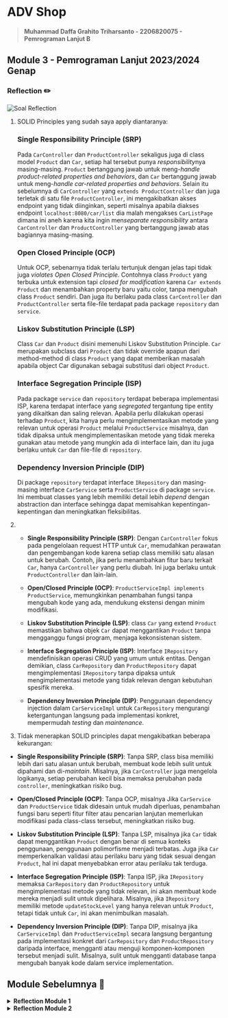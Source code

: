 # ADV Shop

> #### Muhammad Daffa Grahito Triharsanto - 2206820075 - Pemrograman Lanjut B

## Module 3 - Pemrograman Lanjut 2023/2024 Genap

### Reflection ✏️
![Soal Reflection](https://cdn.discordapp.com/attachments/711462986874617956/1210430006975668334/image.png?ex=65ea87ca&is=65d812ca&hm=c480660afb98a615d82389e4cc6e48a7153f1e763dfdbc6aa8241d6ff24702a4&)

1. SOLID Principles yang sudah saya apply diantaranya:
    
    ### Single Responsibility Principle (SRP)
    Pada `CarController` dan `ProductController` sekaligus juga di class model `Product` dan `Car`, setiap hal tersebut punya *responsibility*nya masing-masing. `Product` bertanggung jawab untuk meng-*handle* *product-related properties and behaviors*, dan `Car` bertanggung jawab untuk meng-*handle car-related properties and behaviors*. Selain itu sebelumnya di `CarController` yang `extends ProductController` dan juga terletak di satu file `ProductController`, ini mengakibatkan akses endpoint yang tidak diinginkan, seperti misalnya apabila diakses endpoint `localhost:8080/car/list` dia malah mengakses `CarListPage` dimana ini aneh karena kita ingin men*separate* *responsibility* antara `CarController` dan `ProductController` yang bertanggung jawab atas bagiannya masing-masing.

    ### Open Closed Principle (OCP)
    Untuk OCP, sebenarnya tidak terlalu tertunjuk dengan jelas tapi tidak juga *violates* *Open Closed Principle*. Contohnya class `Product` yang terbuka untuk extension tapi *closed for modification* karena `Car extends Product` dan menambahkan property baru yaitu color, tanpa mengubah class `Product` sendiri. Dan juga itu berlaku pada class `CarController` dan `ProductController` serta file-file terdapat pada package `repository` dan `service`.

    ### Liskov Substitution Principle (LSP)
    Class `Car` dan `Product` disini memenuhi Liskov Substitution Principle. `Car` merupakan subclass dari `Product` dan tidak override apapun dari method-method di class `Product` yang dapat memberikan masalah apabila object Car digunakan sebagai substitusi dari object `Product`.

    ### Interface Segregation Principle (ISP)
    Pada package `service` dan `repository` terdapat beberapa implementasi ISP, karena terdapat interface yang *segregated* tergantung tipe entity yang dikaitkan dan saling relevan. Apabila perlu dilakukan operasi terhadap `Product`, kita hanya perlu mengimplementasikan metode yang relevan untuk operasi `Product` melalui `ProductService` misalnya, dan tidak dipaksa untuk mengimplementasikan metode yang tidak mereka gunakan atau metode yang mungkin ada di interface lain, dan itu juga berlaku untuk `Car` dan file-file di `repository`.

    ### Dependency Inversion Principle (DIP)
    Di package `repository` terdapat interface `IRepository` dan masing-masing interface `CarService` serta `ProductService` di package `service`. Ini membuat classes yang lebih memiliki detail lebih *depend* dengan abstraction dan interface sehingga dapat memisahkan kepentingan-kepentingan dan meningkatkan fleksibilitas. 


2. - **Single Responsibility Principle (SRP)**: Dengan `CarController` fokus pada pengelolaan request HTTP untuk `Car`, memudahkan perawatan dan pengembangan kode karena setiap class memiliki satu alasan untuk berubah. Contoh, jika perlu menambahkan fitur baru terkait `Car`, hanya `CarController` yang perlu diubah. Ini juga berlaku untuk `ProductController` dan lain-lain.
 
   - **Open/Closed Principle (OCP)**: `ProductServiceImpl implements ProductService`, memungkinkan penambahan fungsi tanpa mengubah kode yang ada, mendukung ekstensi dengan minim modifikasi.

   - **Liskov Substitution Principle (LSP)**: class `Car` yang extend `Product` memastikan bahwa objek `Car` dapat menggantikan `Product` tanpa mengganggu fungsi program, menjaga kekonsistenan sistem.
  
   - **Interface Segregation Principle (ISP)**: Interface `IRepository` mendefinisikan operasi CRUD yang umum untuk entitas. Dengan demikian, class `CarRepository` dan `ProductRepository` dapat mengimplementasi `IRepository` tanpa dipaksa untuk mengimplementasi metode yang tidak relevan dengan kebutuhan spesifik mereka.

   - **Dependency Inversion Principle (DIP)**: Penggunaan dependency injection dalam `CarServiceImpl` untuk `CarRepository` mengurangi ketergantungan langsung pada implementasi konkret, mempermudah *testing* dan *maintenance*.

3. Tidak menerapkan SOLID principles dapat mengakibatkan beberapa kekurangan:

- **Single Responsibility Principle (SRP)**: Tanpa SRP, class bisa memiliki lebih dari satu alasan untuk berubah, membuat kode lebih sulit untuk dipahami dan di-*maintain*. Misalnya, jika `CarController` juga mengelola logikanya, setiap perubahan kecil bisa memaksa perubahan pada `controller`, meningkatkan risiko bug.

- **Open/Closed Principle (OCP)**: Tanpa OCP, misalnya Jika `CarService` dan `ProductService` tidak didesain untuk mudah diperluas, penambahan fungsi baru seperti fitur filter atau pencarian lanjutan memerlukan modifikasi pada class-class tersebut, meningkatkan risiko bug.

- **Liskov Substitution Principle (LSP)**: Tanpa LSP, misalnya jika `Car` tidak dapat menggantikan `Product` dengan benar di semua konteks penggunaan, penggunaan polimorfisme menjadi terbatas. Juga jika `Car` memperkenalkan validasi atau perilaku baru yang tidak sesuai dengan `Product`, hal ini dapat menyebabkan error atau perilaku tak terduga.

- **Interface Segregation Principle (ISP)**: Tanpa ISP, jika `IRepository` memaksa `CarRepository` dan `ProductRepository` untuk mengimplementasi metode yang tidak relevan, ini akan membuat kode mereka menjadi sulit untuk dipelihara. Misalnya, jika `IRepository` memiliki metode `updateStockLevel` yang hanya relevan untuk `Product`, tetapi tidak untuk `Car`, ini akan menimbulkan masalah.

- **Dependency Inversion Principle (DIP)**: Tanpa DIP, misalnya jika `CarServiceImpl` dan `ProductServiceImpl` secara langsung bergantung pada implementasi konkret dari `CarRepository` dan `ProductRepository` daripada interface, mengganti atau menguji komponen-komponen tersebut menjadi sulit. Misalnya, sulit untuk mengganti database tanpa mengubah banyak kode dalam service implementation.

## Module Sebelumnya 📑

<details>
<summary> <b> Reflection Module 1 </b> </summary>

## Module 1 - Pemrograman Lanjut 2023/2024 Genap

### Reflection 1 ✏️

![Soal Reflection 1](https://cdn.discordapp.com/attachments/711462986874617956/1204267427412836362/image.png?ex=65d41c70&is=65c1a770&hm=0d73a9cbc30506d48f0c035feb474344c77bb9a4e056c77b4ac93fe96642b358&)

Setelah me-*review* kembali source code yang telah saya buat untuk setiap kedua fitur baru yaitu ***edit*** dan **delete** product, saya rasa saya sudah cukup baik mengimplementasikan **clean code principle** dan **secure coding**. Namun saya pikir terdapat beberapa improvisasi yang bisa dilakukan, yaitu validasi input. Karena di modul tidak di ingatkan untuk melakukan validasi input, maka dari itu saya membuat validasi input dengan menggunakan html validation dan Exception di Java. Semisal sebelumnya (tanpa input handling sama sekali seperti di modul) saya memasukkan input nama produk yang empty dan quantity < 0, secara logika hal tersebut seharusnya tidak sesuai sebagaimana harusnya untuk input. Maka dari itu saya menambahkan input validation pada template `html`: `CreateProduct.html` dan `EditProduct.html`, dan juga `throws Exception` pada setter jika mengeset dengan input yang tidak valid agak dan agar tidak terlalu *vulnarable*.

### Reflection 2 ✏️

![Soal Reflection 2](https://cdn.discordapp.com/attachments/711462986874617956/1204291942301564988/image.png?ex=65d43345&is=65c1be45&hm=41140d5fff6ebd371e266b8cf1679a696320123b37a36bb89ee8c84eeadad634&)

1. Saya rasa tidak ada jumlah yang tepat untuk seberapa banyak *unit test* pada sebuah class. Tapi harusnya minimal ada satu untuk setiap *method* di suatu class, namun jumlahnya bervariasi tergantung class yang kita desain. Beberapa *unit test* mungkin diperlukan untuk sebuah method agar mencakup beberapa *case scenario* dan *edge cases*. Untuk memastikan apakah unit test kita cukup untuk *verify* program kita, salah satu cara untuk memastikannya adalah dengan ***code coverage***.
     
    <h4> Code Coverage </h4>

    *Code coverage* adalah alat ukur yang digunakan untuk mengukur sejauh mana kode program telah dieksekusi oleh rangkaian test. Tujuan dari *code coverage* adalah untuk mengetahui seberapa baik kode kita telah diuji dan seberapa banyak bagian dari kode yang belum diuji. Untuk memastikan apakah unit test kita cukup untuk *verify* program kita, kita dapat menargetkan *code coverage* setinggi-tingginya hingga 100%. Mencapai 100% code coverage berarti setiap baris kode kita dieksekusi selama testing. Namun, *code coverage* yang tinggi hingga 100% bukan berarti kode kita *bug-free*. Contohnya yaitu test kita mungkin tidak meng-*cover* semua kemungkinan kombinasi input, atau mungkin ada *logical errors* pada kode kita yang tidak dicakup oleh test. 

    ```Java
    public class Calculator {
        public int divide(int a, int b) {
            return a / b;
        }
    }

    public class CalculatorTest {
        @Test
        public void testDivide() {
            Calculator calculator = new Calculator();
            assertEquals(2, calculator.divide(4, 2));
        }
    }
    ```
    Dalam contoh ini, class `CalculatorTest` memiliki 100% *code coverage* karena menguji satu-satunya method dalam class `Calculator`. Namun, method `divide` memiliki bug: ia tidak menangani kasus di mana b adalah 0, yang akan menyebabkan `ArithmeticException` dilemparkan. Bug ini tidak akan terdeteksi oleh pengujian yang ada, menunjukkan bahwa 100% *code coverage* tidak menjamin bahwa kode tersebut bebas dari bug.

2. Semisal dibuat functional test suite baru sebagai sebuah Java class baru, akan ada beberapa hal yang membuat test suite kita tidak mencakup *clean code*. Salah satunya mungkin yaitu duplikasi class dan file. Jika setup prosedur dan variabel instance yang sama disalin secara langsung dari class tes fungsional sebelumnya, itu akan menciptakan duplikasi kode yang tidak efisien. Ini dapat membuat kode sulit dipelihara dan meningkatkan risiko kesalahan jika perubahan perlu dilakukan di masa depan. Alternatif yang lebih mungkin daripada menyalin setup prosedur dari class tes fungsional sebelumnya adalah mempertimbangkan untuk menyatukan setup ke dalam suatu method helper yang dapat dipanggil dari semua tes fungsional yang memerlukannya dan juga kita bisa mengkapsulasi setup prosedur dan variabel instance dalam method atau helper class terpisah untuk menghindari duplikasi kode.

</details>

<details>
<summary> <b> Reflection Module 2 </b> </summary>

## Module 2 - Pemrograman Lanjut 2023/2024 Genap

### Reflection ✏️
![Reflection Module 2](https://cdn.discordapp.com/attachments/1201794782402187324/1206840567573651466/image.png?ex=65dd78dd&is=65cb03dd&hm=1a3604919e4f78b6a9805c09ff2ed67d1229e2997a95b2d31108e138576dab2d&)
![Reflection Module 2](https://cdn.discordapp.com/attachments/1201794782402187324/1206840664642293770/image.png?ex=65dd78f4&is=65cb03f4&hm=0f72c6c1e008c2a3bfe493a0e3f4098bcb2f15b29fb8166a492c0f8ac929bfb1&)

1. Beberapa *code quality issue(s)* yang saya benarkan dalam exercise ini diantaranya adalah:
  
**Fields in interfaces and annotations are automatically `public static final`, and methods are `public abstract`.**
  
- Ini terjadi karena sebelumnya method-method pada interface `ProductService` memiliki modifier `public` di setiap methodnya. Padahal setiap method di interface sudah otomatis merupakan `public static final` tanpa perlu *declare* modifiernya. Untuk itu menghapus modifier public membenarkan permasalahan ini.

**Reports import statements that can be removed. They are either unused, duplicated, or the members they import are already implicitly in scope, because they're in `java.lang`, or the current package.** 
- Ini terjadi karena memang terdapat `import 'org.springframework.web.bind.annotation.*'` di `ProductController.java:8` yang mengimport module `annotation` lain yang tidak diperlukan juga, sehingga hanya perlu mengimport seperlunya saja. Untuk itu saya *manually* menambahkan satu-satu import yang saya pakai di ProductController sehingga menjadi seperti ini:
```java
...
import org.springframework.web.bind.annotation.GetMapping;
import org.springframework.web.bind.annotation.ModelAttribute;
import org.springframework.web.bind.annotation.PostMapping;
import org.springframework.web.bind.annotation.RequestMapping;
import org.springframework.web.bind.annotation.PathVariable;
...
``` 
**Add a description to this table. `"<table>"` tags should have a description, `src/main/resources/templates/ListProduct.html`**
- Perlu menambahkan caption di table html untuk menambah code reliability, untuk itu menambahkan `<caption></caption>` menyelesaikan permasalahan ini.

2. Menurut saya, saya sudah cukup mengimplementasikan CI/CD di project ini. Untuk *Continuous Integration* (CI), saya menggunakan GitHub Actions untuk menjalankan workflows yang saya define sebelumnya seperti `ci.yml`, `pmd.yml`, `sonarcloud.yml`, dan `scorecard.yml`. Workflows tersebut otomatis dijalankan apabila terdapat push/pull request ke suatu branch. Selain itu saya juga mengimplementasikan *Continuous Deployment* (CD) dengan menggunakan Koyeb sebagai *PaaS*nya. Sama seperti CI, apabila terdapat push/pull request ke suatu branch maka akan secara otomatis ter-*deploy* di Koyeb. Dengan begini saya dapat me-*maintain* code saya dengan lebih baik setiap kali saya ingin melakukan perubahan code dalam project saya agar dapat mendeteksi error lebih awal.
</details>